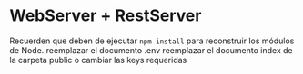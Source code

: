 # WebServer + RestServer

Recuerden que deben de ejecutar ```npm install``` para reconstruir los módulos de Node.
 reemplazar el documento .env
 reemplazar el documento index de la carpeta public o cambiar las keys requeridas 